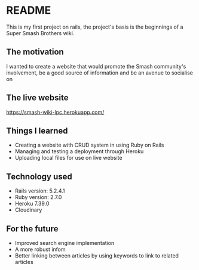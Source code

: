 # README

This is my first project on rails, the project's basis is the beginnings of a Super Smash Brothers wiki.

## The motivation

I wanted to create a website that would promote the Smash community's involvement, be a good source of information and be an avenue to socialise on

## The live website

https://smash-wiki-lpc.herokuapp.com/

## Things I learned

* Creating a website with CRUD system in using Ruby on Rails
* Managing and testing a deployment through Heroku
* Uploading local files for use on live website

## Technology used

* Rails version: 5.2.4.1
* Ruby version: 2.7.0 
* Heroku 7.39.0
* Cloudinary

## For the future

* Improved search engine implementation
* A more robust infom
* Better linking between articles by using keywords to link to related articles
